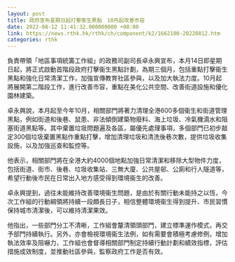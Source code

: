 ```yaml
---
layout: post
title: 政府宣布星期日起打擊衞生黑點　10月起改善市容
date: 2022-08-12 11:41:32.000000000 +08:00
link: https://news.rthk.hk/rthk/ch/component/k2/1662100-20220812.htm
categories: rthk
---
```


負責帶領「地區事項統籌工作組」的政務司副司長卓永興宣布，本月14日即星期日起，將正式啟動首階段政府打擊衞生黑點計劃，為期三個月，包括重點打擊衞生黑點和強化日常清潔工作，加強宣傳教育社區參與，以及加大執法力度。10月起將展開第二階段工作，進行改善市容，重點在美化公共空間、改善街道設施和優化園林建築。

卓永興說，本月起至今年10月，相關部門將著力清理全港600多個衞生和街道管理黑點，例如街道和後巷、鼠患、非法傾倒建築物廢料、海上垃圾、冷氣機滴水和阻塞街道黑點等。其中棄置垃圾問題遍及各區，屬優先處理事項，多個部門已初步敲定300個垃圾棄置黑點作重點打擊，增加清理垃圾和清洗後巷次數，提供垃圾收集設施，以及加強巡查和監控等。

他表示，相關部門將在全港大約4000個地點加強日常清潔和移除大型物件力度，包括街道、街市、後巷、垃圾收集站、三無大廈、公共屋邨、公廁和行人隧道等，希望行動後市民在日常出入地方感受得到環境衞生的改善。

卓永興提到，過往未能維持改善環境衞生問題，是由於有關行動未能持之以恆，今次工作組的行動綱領將持續一段頗長日子，相信整體環境衞生得到提升、市民習慣保持城市清潔後，可以維持清潔果效。

他指出，一些部門分工不清晰，工作組會釐清領頭部門，建立標準運作模式，再交予部門持續執行。另外，亦會檢視環境衞生法例，如有需要會積極考慮修例，增加執法效率及阻嚇力，工作組也會督導相關部門制定持續行動計劃和績效指標，評估措施成效制度，並推動社區參與，監察政府工作是否有效。
